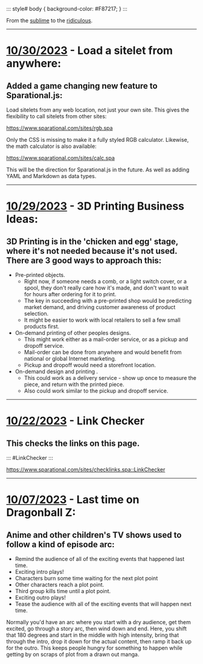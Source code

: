 ::: style#
body { background-color: #F87217; }
:::

From the [sublime](https://www.youtube.com/watch?v=CNUTlKqSO-I) to the [ridiculous](https://www.youtube.com/watch?v=zy9FkAXMBfk).

--------------------------------------------------------------------

# [10/30/2023](#10302023) - Load a sitelet from anywhere:

## Added a game changing new feature to Sparational.js: 

Load sitelets from any web location, not just your own site. This gives the flexibility to call sitelets from other sites:

https://www.sparational.com/sites/rgb.spa

Only the CSS is missing to make it a fully styled RGB calculator. Likewise, the math calculator is also available:

https://www.sparational.com/sites/calc.spa

This will be the direction for Sparational.js in the future. As well as adding YAML and Markdown as data types.

--------------------------------------------------------------------

# [10/29/2023](#10292023) - 3D Printing Business Ideas:

## 3D Printing is in the 'chicken and egg' stage, where it's not needed because it's not used. There are 3 good ways to approach this:

- Pre-printed objects.
  - Right now, if someone needs a comb, or a light switch cover, or a spool, they don't really care how it's made, and don't want to wait for hours after ordering for it to print.
  - The key in succeeding with a pre-printed shop would be predicting market demand, and driving customer awareness of product selection.
  - It might be easier to work with local retailers to sell a few small products first.
- On-demand printing of other peoples designs.
  - This might work either as a mail-order service, or as a pickup and dropoff service.
  - Mail-order can be done from anywhere and would benefit from national or global Internet marketing.
  - Pickup and dropoff would need a storefront location.
- On-demand design and printing .
  - This could work as a delivery service - show up once to measure the piece, and return with the printed piece.
  - Also could work similar to the pickup and dropoff service.

--------------------------------------------------------------------

# [10/22/2023](#10222023) - Link Checker

## This checks the links on this page.

::: #LinkChecker
:::

https://www.sparational.com/sites/checklinks.spa::LinkChecker

--------------------------------------------------------------------

# [10/07/2023](#10072023) - Last time on Dragonball Z:

## Anime and other children's TV shows used to follow a kind of episode arc:

- Remind the audience of all of the exciting events that happened last time.
- Exciting intro plays!
- Characters burn some time waiting for the next plot point
- Other characters reach a plot point.
- Third group kills time until a plot point.
- Exciting outro plays!
- Tease the audience with all of the exciting events that will happen next time.

Normally you'd have an arc where you start with a dry audience, get them excited, go through a story arc, then wind down and end. Here, you shift that 180 degrees and start in the middle with high intensity, bring that through the intro, drop it down for the actual content, then ramp it back up for the outro. This keeps people hungry for something to happen while getting by on scraps of plot from a drawn out manga.
